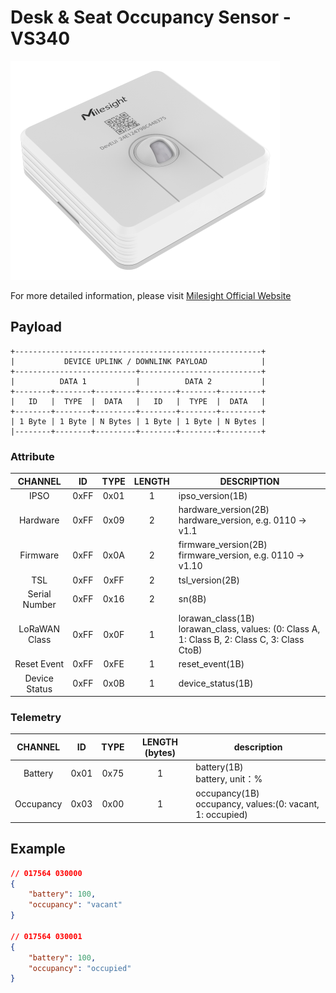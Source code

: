 # Desk & Seat Occupancy Sensor -VS340

![VS340](vs340.png)

For more detailed information, please visit [Milesight Official Website](https://www.milesight.com/iot/product/lorawan-sensor/vs34x)

## Payload

```
+-------------------------------------------------------+
|           DEVICE UPLINK / DOWNLINK PAYLOAD            |
+---------------------------+---------------------------+
|          DATA 1           |          DATA 2           |
+--------+--------+---------+--------+--------+---------+
|   ID   |  TYPE  |  DATA   |   ID   |  TYPE  |  DATA   |
+--------+--------+---------+--------+--------+---------+
| 1 Byte | 1 Byte | N Bytes | 1 Byte | 1 Byte | N Bytes |
|--------+--------+---------+--------+--------+---------+
```

### Attribute

|    CHANNEL    |  ID  | TYPE | LENGTH | DESCRIPTION                                                                                       |
| :-----------: | :--: | :--: | :----: | ------------------------------------------------------------------------------------------------ |
|     IPSO      | 0xFF | 0x01 |   1    | ipso_version(1B)                                                                                 |
|   Hardware    | 0xFF | 0x09 |   2    | hardware_version(2B)<br/>hardware_version, e.g. 0110 -> v1.1                                     |
|   Firmware    | 0xFF | 0x0A |   2    | firmware_version(2B)<br/>firmware_version, e.g. 0110 -> v1.10                                    |
|      TSL      | 0xFF | 0xFF |   2    | tsl_version(2B)                                                                                  |
| Serial Number | 0xFF | 0x16 |   2    | sn(8B)                                                                                           |
| LoRaWAN Class | 0xFF | 0x0F |   1    | lorawan_class(1B)<br/>lorawan_class, values: (0: Class A, 1: Class B, 2: Class C, 3: Class CtoB) |
|  Reset Event  | 0xFF | 0xFE |   1    | reset_event(1B)                                                                                  |
| Device Status | 0xFF | 0x0B |   1    | device_status(1B)                                                                                |

### Telemetry

|  CHANNEL  |  ID  | TYPE | LENGTH (bytes) | description                                                  |
| :-------: | :--: | :--: | :------------: | ------------------------------------------------------------ |
|  Battery  | 0x01 | 0x75 |       1        | battery(1B)<br/>battery, unit：%                             |
| Occupancy | 0x03 | 0x00 |       1        | occupancy(1B)<br/>occupancy, values:(0: vacant, 1: occupied) |

## Example

```json
// 017564 030000
{
    "battery": 100,
    "occupancy": "vacant"
}

// 017564 030001
{
    "battery": 100,
    "occupancy": "occupied"
}
```
